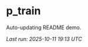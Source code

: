 # p_train

Auto-updating README demo.

<!--START_SECTION:status-->
_Last run: 2025-10-11 19:13 UTC_
<!--END_SECTION:status-->







































































































































































































































































































































































































































































































































































































































































































































































































































































































































































































































































































































































































































